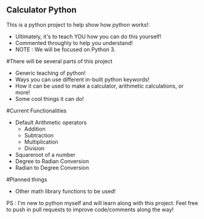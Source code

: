 ## Calculator Python

This is a python project to help show how python works!:
- Ultimately, it's to teach YOU how you can do this yourself!
- Commented throughly to help you understand!
- NOTE : We will be focused on Python 3.

#There will be several parts of this project 
- Generic teaching of python!
- Ways you can use different in-built python keywords!
- How it can be used to make a calculator, arithmetic calculations, or more!
- Some cool things it can do!

#Current Functionalities
- Default Arithmetic operators
	- Addition
	- Subtraction
	- Multiplication
	- Division
- Squareroot of a number
- Degree to Radian Conversion
- Radian to Degree Conversion

#Planned things
- Other math library functions to be used!

PS : I'm new to python myself and will learn along with this project.
Feel free to push in pull requests to improve code/comments along the way!